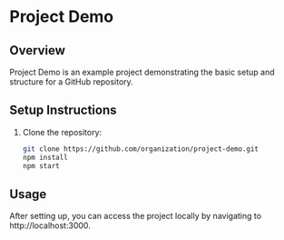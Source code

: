 # Project Demo

## Overview
Project Demo is an example project demonstrating the basic setup and structure for a GitHub repository.

## Setup Instructions
1. Clone the repository:
   ```bash
   git clone https://github.com/organization/project-demo.git
   npm install
   npm start
   
## Usage
After setting up, you can access the project locally by navigating to http://localhost:3000.
